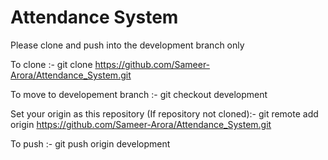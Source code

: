 # Attendance System

Please clone and push into the development branch only

To clone :- git clone https://github.com/Sameer-Arora/Attendance_System.git

To move to developement branch :- git checkout development

Set your origin as this repository (If repository not cloned):- git remote add origin https://github.com/Sameer-Arora/Attendance_System.git

To push :- git push origin development
